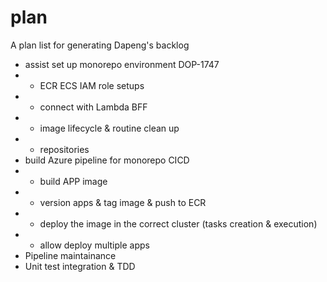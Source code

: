 # plan
A plan list for generating Dapeng's backlog

- assist set up monorepo environment DOP-1747
- - ECR ECS IAM role setups 
- - connect with Lambda BFF
- - image lifecycle & routine clean up
- - repositories
- build Azure pipeline for monorepo CICD
- - build APP image
- - version apps & tag image & push to ECR
- - deploy the image in the correct cluster (tasks creation & execution)
- - allow deploy multiple apps
- Pipeline maintainance
- Unit test integration & TDD
